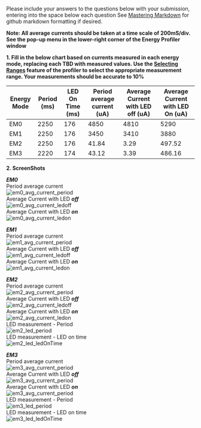 Please include your answers to the questions below with your submission, entering into the space below each question
See [Mastering Markdown](https://guides.github.com/features/mastering-markdown/) for github markdown formatting if desired.

**Note: All average currents should be taken at a time scale of 200mS/div. See the pop-up menu in the lower-right corner of the Energy Profiler window**

**1. Fill in the below chart based on currents measured in each energy mode, replacing each TBD with measured values.  Use the [Selecting Ranges](https://www.silabs.com/documents/public/user-guides/ug343-multinode-energy-profiler.pdf) feature of the profiler to select the appropriate measurement range.  Your measurements should be accurate to 10%**

Energy Mode | Period (ms) | LED On Time (ms) |Period average current (uA) | Average Current with LED off (uA) | Average Current with LED On (uA)
------------| ------------|------------------|----------------------------|-----------------------------------|---------------------------------
EM0         |    2250     |       176        |          4850              |           4810                    |         5290
EM1         |    2250     |       176        |          3450              |           3410                    |         3880
EM2         |    2250     |       176        |          41.84             |           3.29                    |         497.52
EM3         |    2220     |       174        |          43.12             |           3.39                    |         486.16



**2. ScreenShots**  

***EM0***  
Period average current    
![em0_avg_current_period][em0_avg_current_period]  
Average Current with LED ***off***  
![em0_avg_current_ledoff][em0_avg_current_ledoff]  
Average Current with LED ***on***  
![em0_avg_current_ledon][em0_avg_current_ledon]  

***EM1***  
Period average current    
![em1_avg_current_period][em1_avg_current_period]  
Average Current with LED ***off***  
![em1_avg_current_ledoff][em1_avg_current_ledoff]  
Average Current with LED ***on***  
![em1_avg_current_ledon][em1_avg_current_ledon]  

***EM2***  
Period average current  
![em2_avg_current_period][em2_avg_current_period]  
Average Current with LED ***off***  
![em2_avg_current_ledoff][em2_avg_current_ledoff]  
Average Current with LED ***on***  
![em2_avg_current_ledon][em2_avg_current_ledon]   
LED measurement - Period   
![em2_led_period][em2_led_period]  
LED measurement - LED on time   
![em2_led_ledOnTime][em2_led_ledOnTime]  

***EM3***  
Period average current    
![em3_avg_current_period][em3_avg_current_period]  
Average Current with LED ***off***  
![em3_avg_current_period][em3_avg_current_ledoff]   
Average Current with LED ***on***  
![em3_avg_current_period][em3_avg_current_ledon]   
LED measurement - Period   
![em3_led_period][em3_led_period]  
LED measurement - LED on time   
![em3_led_ledOnTime][em3_led_ledOnTime]  

[em0_avg_current_period]: https://github.com/CU-ECEN-5823/ecen5823-assignment2-ayswariya088/blob/master/questions/screenshots/em0_avg_current_period.JPG "em0_avg_current_period"
[em0_avg_current_ledoff]: https://github.com/CU-ECEN-5823/ecen5823-assignment2-ayswariya088/blob/master/questions/screenshots/em0_avg_current_ledoff.JPG "em0_avg_current_ledoff"
[em0_avg_current_ledon]: https://github.com/CU-ECEN-5823/ecen5823-assignment2-ayswariya088/blob/master/questions/screenshots/em0_avg_current_ledon.JPG "em0_avg_current_ledon"

[em1_avg_current_period]: https://github.com/CU-ECEN-5823/ecen5823-assignment2-ayswariya088/blob/master/questions/screenshots/em1_avg_current_period.JPG "em1_avg_current_period"
[em1_avg_current_ledoff]: https://github.com/CU-ECEN-5823/ecen5823-assignment2-ayswariya088/blob/master/questions/screenshots/em1_avg_current_ledoff.JPG "em1_avg_current_ledoff"
[em1_avg_current_ledon]: https://github.com/CU-ECEN-5823/ecen5823-assignment2-ayswariya088/blob/master/questions/screenshots/em1_avg_current_ledon.JPG "em1_avg_current_ledon"

[em2_avg_current_period]: https://github.com/CU-ECEN-5823/ecen5823-assignment2-ayswariya088/blob/master/questions/screenshots/em2_avg_current_period.JPG "em2_avg_current_period"
[em2_avg_current_ledoff]: https://github.com/CU-ECEN-5823/ecen5823-assignment2-ayswariya088/blob/master/questions/screenshots/em2_avg_current_ledoff.JPG "em2_avg_current_ledoff"
[em2_avg_current_ledon]: https://github.com/CU-ECEN-5823/ecen5823-assignment2-ayswariya088/blob/master/questions/screenshots/em2_avg_current_ledon.JPG "em2_avg_current_ledon"
[em2_led_period]: https://github.com/CU-ECEN-5823/ecen5823-assignment2-ayswariya088/blob/master/questions/screenshots/em2_led_period.JPG "em2_led_period"
[em2_led_ledOnTime]: https://github.com/CU-ECEN-5823/ecen5823-assignment2-ayswariya088/blob/master/questions/screenshots/em2_led_ledOnTime.JPG "em2_led_ledOnTime"

[em3_avg_current_period]: https://github.com/CU-ECEN-5823/ecen5823-assignment2-ayswariya088/blob/master/questions/screenshots/em3_avg_current_period.JPG "em3_avg_current_period"
[em3_avg_current_ledoff]: https://github.com/CU-ECEN-5823/ecen5823-assignment2-ayswariya088/blob/master/questions/screenshots/em3_avg_current_ledoff.JPG "em3_avg_current_ledoff"
[em3_avg_current_ledon]: https://github.com/CU-ECEN-5823/ecen5823-assignment2-ayswariya088/blob/master/questions/screenshots/em3_avg_current_ledon.JPG "em3_avg_current_ledon"
[em3_led_period]: https://github.com/CU-ECEN-5823/ecen5823-assignment2-ayswariya088/blob/master/questions/screenshots/em3_led_period.JPG "em3_led_period"
[em3_led_ledOnTime]: https://github.com/CU-ECEN-5823/ecen5823-assignment2-ayswariya088/blob/master/questions/screenshots/em3_led_ledOnTime.JPG "em3_led_ledOnTime"
